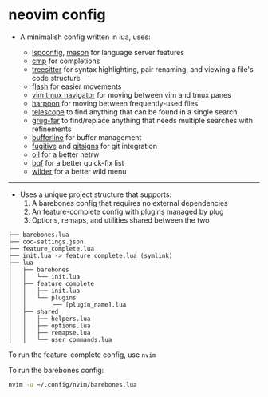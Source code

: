 # neovim config

- A minimalish config written in lua, uses:

  - [lspconfig](https://github.com/neovim/nvim-lspconfig), [mason](https://github.com/williamboman/mason.nvim) for language server features
  - [cmp](https://github.com/hrsh7th/nvim-cmp) for completions
  - [treesitter](https://github.com/nvim-treesitter/nvim-treesitter) for syntax highlighting, pair renaming, and viewing a file's code structure
  - [flash](https://github.com/folke/flash.nvim) for easier movements
  - [vim tmux navigator](https://github.com/christoomey/vim-tmux-navigator) for moving between vim and tmux panes
  - [harpoon](https://github.com/ThePrimeagen/harpoon/tree/harpoon2) for moving between frequently-used files
  - [telescope](https://github.com/nvim-telescope/telescope.nvim) to find anything that can be found in a single search
  - [grug-far](https://github.com/MagicDuck/grug-far.nvim) to find/replace anything that needs multiple searches with refinements
  - [bufferline](https://github.com/akinsho/bufferline.nvim) for buffer management
  - [fugitive](https://github.com/tpope/vim-fugitive) and [gitsigns](https://github.com/lewis6991/gitsigns.nvim) for git integration
  - [oil](https://github.com/stevearc/oil.nvim) for a better netrw
  - [bqf](https://github.com/kevinhwang91/nvim-bqf) for a better quick-fix list
  - [wilder](https://github.com/gelguy/wilder.nvim) for a better wild menu

---

- Uses a unique project structure that supports:
  1. A barebones config that requires no external dependencies
  2. An feature-complete config with plugins managed by [plug](https://github.com/junegunn/vim-plug)
  3. Options, remaps, and utilities shared between the two

```
├── barebones.lua
├── coc-settings.json
├── feature_complete.lua
├── init.lua -> feature_complete.lua (symlink)
├── lua
│   ├── barebones
│   │   └── init.lua
│   ├── feature_complete
│   │   ├── init.lua
│   │   └── plugins
│   │       ├── [plugin_name].lua
│   ├── shared
│   │   ├── helpers.lua
│   │   ├── options.lua
│   │   ├── remapse.lua
│   │   └── user_commands.lua
```

To run the feature-complete config, use `nvim`

To run the barebones config:

```bash
nvim -u ~/.config/nvim/barebones.lua
```
